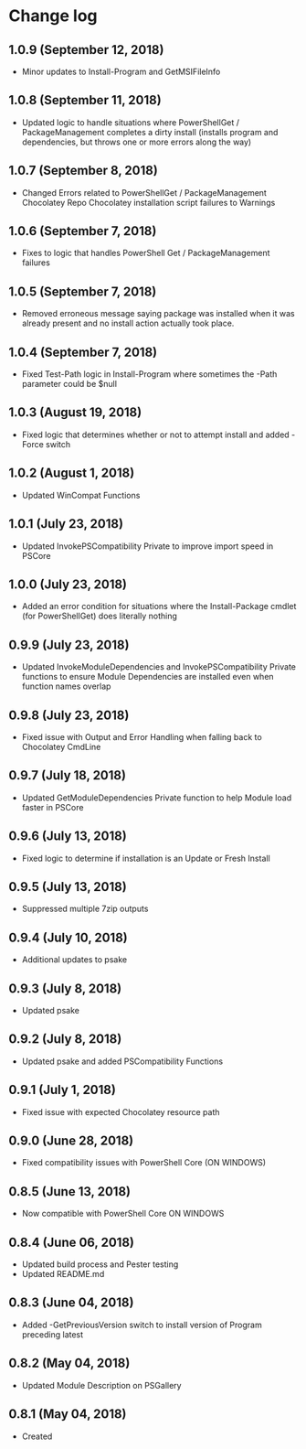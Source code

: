 # Change log

## 1.0.9 (September 12, 2018)

- Minor updates to Install-Program and GetMSIFileInfo

## 1.0.8 (September 11, 2018)

- Updated logic to handle situations where PowerShellGet / PackageManagement completes a dirty install (installs program and dependencies, but throws one or more errors along the way)

## 1.0.7 (September 8, 2018)

- Changed Errors related to PowerShellGet / PackageManagement Chocolatey Repo Chocolatey installation script failures to Warnings

## 1.0.6 (September 7, 2018)

- Fixes to logic that handles PowerShell Get / PackageManagement failures

## 1.0.5 (September 7, 2018)

- Removed erroneous message saying package was installed when it was already present and no install action actually took place.

## 1.0.4 (September 7, 2018)

- Fixed Test-Path logic in Install-Program where sometimes the -Path parameter could be $null

## 1.0.3 (August 19, 2018)

- Fixed logic that determines whether or not to attempt install and added -Force switch

## 1.0.2 (August 1, 2018)

- Updated WinCompat Functions

## 1.0.1 (July 23, 2018)

- Updated InvokePSCompatibility Private to improve import speed in PSCore

## 1.0.0 (July 23, 2018)

- Added an error condition for situations where the Install-Package cmdlet (for PowerShellGet) does literally nothing

## 0.9.9 (July 23, 2018)

- Updated InvokeModuleDependencies and InvokePSCompatibility Private functions to ensure Module Dependencies are installed even when function names overlap

## 0.9.8 (July 23, 2018)

- Fixed issue with Output and Error Handling when falling back to Chocolatey CmdLine

## 0.9.7 (July 18, 2018)

- Updated GetModuleDependencies Private function to help Module load faster in PSCore

## 0.9.6 (July 13, 2018)

- Fixed logic to determine if installation is an Update or Fresh Install

## 0.9.5 (July 13, 2018)

- Suppressed multiple 7zip outputs

## 0.9.4 (July 10, 2018)

- Additional updates to psake

## 0.9.3 (July 8, 2018)

- Updated psake

## 0.9.2 (July 8, 2018)

- Updated psake and added PSCompatibility Functions

## 0.9.1 (July 1, 2018)

- Fixed issue with expected Chocolatey resource path

## 0.9.0 (June 28, 2018)

- Fixed compatibility issues with PowerShell Core (ON WINDOWS)

## 0.8.5 (June 13, 2018)

- Now compatible with PowerShell Core ON WINDOWS

## 0.8.4 (June 06, 2018)

- Updated build process and Pester testing
- Updated README.md

## 0.8.3 (June 04, 2018)

- Added -GetPreviousVersion switch to install version of Program preceding latest

## 0.8.2 (May 04, 2018)

- Updated Module Description on PSGallery

## 0.8.1 (May 04, 2018)

- Created

